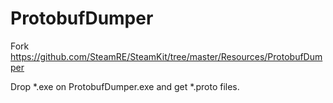 # ProtobufDumper
Fork https://github.com/SteamRE/SteamKit/tree/master/Resources/ProtobufDumper

Drop *.exe on ProtobufDumper.exe and get *.proto files.
